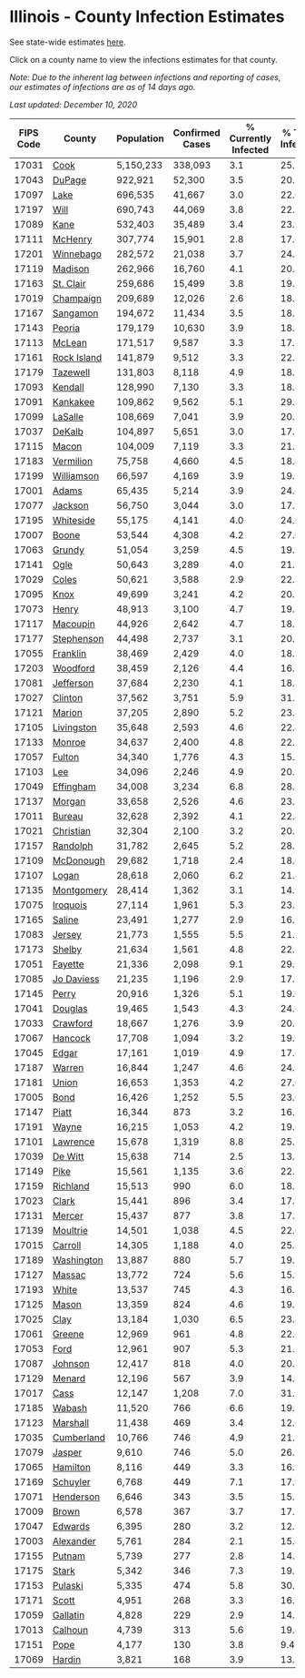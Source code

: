 # Illinois - County Infection Estimates

See state-wide estimates [here](/infections/us-il).

Click on a county name to view the infections estimates for that county.

*Note: Due to the inherent lag between infections and reporting of cases, our estimates of infections are as of 14 days ago.*

*Last updated: December 10, 2020*

|   FIPS Code |                     County |   Population |   Confirmed Cases |   % Currently Infected |   % Total Infected |
|-------------|----------------------------|--------------|-------------------|------------------------|--------------------|
|       17031 |               [Cook](cook) |    5,150,233 |           338,093 |                    3.1 |               25.7 |
|       17043 |           [DuPage](dupage) |      922,921 |            52,300 |                    3.5 |               20.1 |
|       17097 |               [Lake](lake) |      696,535 |            41,667 |                    3.0 |               22.6 |
|       17197 |               [Will](will) |      690,743 |            44,069 |                    3.8 |               22.5 |
|       17089 |               [Kane](kane) |      532,403 |            35,489 |                    3.4 |               23.9 |
|       17111 |         [McHenry](mchenry) |      307,774 |            15,901 |                    2.8 |               17.6 |
|       17201 |     [Winnebago](winnebago) |      282,572 |            21,038 |                    3.7 |               24.8 |
|       17119 |         [Madison](madison) |      262,966 |            16,760 |                    4.1 |               20.1 |
|       17163 |     [St. Clair](st.-clair) |      259,686 |            15,499 |                    3.8 |               19.5 |
|       17019 |     [Champaign](champaign) |      209,689 |            12,026 |                    2.6 |               18.3 |
|       17167 |       [Sangamon](sangamon) |      194,672 |            11,434 |                    3.5 |               18.5 |
|       17143 |           [Peoria](peoria) |      179,179 |            10,630 |                    3.9 |               18.3 |
|       17113 |           [McLean](mclean) |      171,517 |             9,587 |                    3.3 |               17.5 |
|       17161 | [Rock Island](rock-island) |      141,879 |             9,512 |                    3.3 |               22.3 |
|       17179 |       [Tazewell](tazewell) |      131,803 |             8,118 |                    4.9 |               18.7 |
|       17093 |         [Kendall](kendall) |      128,990 |             7,130 |                    3.3 |               18.8 |
|       17091 |       [Kankakee](kankakee) |      109,862 |             9,562 |                    5.1 |               29.8 |
|       17099 |         [LaSalle](lasalle) |      108,669 |             7,041 |                    3.9 |               20.1 |
|       17037 |           [DeKalb](dekalb) |      104,897 |             5,651 |                    3.0 |               17.5 |
|       17115 |             [Macon](macon) |      104,009 |             7,119 |                    3.3 |               21.7 |
|       17183 |     [Vermilion](vermilion) |       75,758 |             4,660 |                    4.5 |               18.4 |
|       17199 |   [Williamson](williamson) |       66,597 |             4,169 |                    3.9 |               19.2 |
|       17001 |             [Adams](adams) |       65,435 |             5,214 |                    3.9 |               24.6 |
|       17077 |         [Jackson](jackson) |       56,750 |             3,044 |                    3.0 |               17.9 |
|       17195 |     [Whiteside](whiteside) |       55,175 |             4,141 |                    4.0 |               24.0 |
|       17007 |             [Boone](boone) |       53,544 |             4,308 |                    4.2 |               27.0 |
|       17063 |           [Grundy](grundy) |       51,054 |             3,259 |                    4.5 |               19.9 |
|       17141 |               [Ogle](ogle) |       50,643 |             3,289 |                    4.0 |               21.2 |
|       17029 |             [Coles](coles) |       50,621 |             3,588 |                    2.9 |               22.5 |
|       17095 |               [Knox](knox) |       49,699 |             3,241 |                    4.2 |               20.2 |
|       17073 |             [Henry](henry) |       48,913 |             3,100 |                    4.7 |               19.8 |
|       17117 |       [Macoupin](macoupin) |       44,926 |             2,642 |                    4.7 |               18.1 |
|       17177 |   [Stephenson](stephenson) |       44,498 |             2,737 |                    3.1 |               20.1 |
|       17055 |       [Franklin](franklin) |       38,469 |             2,429 |                    4.0 |               18.9 |
|       17203 |       [Woodford](woodford) |       38,459 |             2,126 |                    4.4 |               16.8 |
|       17081 |     [Jefferson](jefferson) |       37,684 |             2,230 |                    4.1 |               18.8 |
|       17027 |         [Clinton](clinton) |       37,562 |             3,751 |                    5.9 |               31.9 |
|       17121 |           [Marion](marion) |       37,205 |             2,890 |                    5.2 |               23.8 |
|       17105 |   [Livingston](livingston) |       35,648 |             2,593 |                    4.6 |               22.4 |
|       17133 |           [Monroe](monroe) |       34,637 |             2,400 |                    4.8 |               22.2 |
|       17057 |           [Fulton](fulton) |       34,340 |             1,776 |                    4.3 |               15.5 |
|       17103 |                 [Lee](lee) |       34,096 |             2,246 |                    4.9 |               20.9 |
|       17049 |     [Effingham](effingham) |       34,008 |             3,234 |                    6.8 |               28.8 |
|       17137 |           [Morgan](morgan) |       33,658 |             2,526 |                    4.6 |               23.2 |
|       17011 |           [Bureau](bureau) |       32,628 |             2,392 |                    4.1 |               22.4 |
|       17021 |     [Christian](christian) |       32,304 |             2,100 |                    3.2 |               20.2 |
|       17157 |       [Randolph](randolph) |       31,782 |             2,645 |                    5.2 |               28.1 |
|       17109 |     [McDonough](mcdonough) |       29,682 |             1,718 |                    2.4 |               18.6 |
|       17107 |             [Logan](logan) |       28,618 |             2,060 |                    6.2 |               21.8 |
|       17135 |   [Montgomery](montgomery) |       28,414 |             1,362 |                    3.1 |               14.9 |
|       17075 |       [Iroquois](iroquois) |       27,114 |             1,961 |                    5.3 |               23.7 |
|       17165 |           [Saline](saline) |       23,491 |             1,277 |                    2.9 |               16.3 |
|       17083 |           [Jersey](jersey) |       21,773 |             1,555 |                    5.5 |               21.7 |
|       17173 |           [Shelby](shelby) |       21,634 |             1,561 |                    4.8 |               22.2 |
|       17051 |         [Fayette](fayette) |       21,336 |             2,098 |                    9.1 |               29.9 |
|       17085 |   [Jo Daviess](jo-daviess) |       21,235 |             1,196 |                    2.9 |               17.8 |
|       17145 |             [Perry](perry) |       20,916 |             1,326 |                    5.1 |               19.6 |
|       17041 |         [Douglas](douglas) |       19,465 |             1,543 |                    4.3 |               24.6 |
|       17033 |       [Crawford](crawford) |       18,667 |             1,276 |                    3.9 |               20.5 |
|       17067 |         [Hancock](hancock) |       17,708 |             1,094 |                    3.2 |               19.0 |
|       17045 |             [Edgar](edgar) |       17,161 |             1,019 |                    4.9 |               17.6 |
|       17187 |           [Warren](warren) |       16,844 |             1,247 |                    4.6 |               24.8 |
|       17181 |             [Union](union) |       16,653 |             1,353 |                    4.2 |               27.0 |
|       17005 |               [Bond](bond) |       16,426 |             1,252 |                    5.5 |               23.0 |
|       17147 |             [Piatt](piatt) |       16,344 |               873 |                    3.2 |               16.8 |
|       17191 |             [Wayne](wayne) |       16,215 |             1,053 |                    4.2 |               19.6 |
|       17101 |       [Lawrence](lawrence) |       15,678 |             1,319 |                    8.8 |               25.1 |
|       17039 |         [De Witt](de-witt) |       15,638 |               714 |                    2.5 |               13.8 |
|       17149 |               [Pike](pike) |       15,561 |             1,135 |                    3.6 |               22.2 |
|       17159 |       [Richland](richland) |       15,513 |               990 |                    6.0 |               18.5 |
|       17023 |             [Clark](clark) |       15,441 |               896 |                    3.4 |               17.9 |
|       17131 |           [Mercer](mercer) |       15,437 |               877 |                    3.8 |               17.5 |
|       17139 |       [Moultrie](moultrie) |       14,501 |             1,038 |                    4.5 |               22.0 |
|       17015 |         [Carroll](carroll) |       14,305 |             1,188 |                    4.0 |               25.8 |
|       17189 |   [Washington](washington) |       13,887 |               880 |                    5.7 |               19.3 |
|       17127 |           [Massac](massac) |       13,772 |               724 |                    5.6 |               15.9 |
|       17193 |             [White](white) |       13,537 |               745 |                    4.3 |               16.3 |
|       17125 |             [Mason](mason) |       13,359 |               824 |                    4.6 |               19.1 |
|       17025 |               [Clay](clay) |       13,184 |             1,030 |                    6.5 |               23.4 |
|       17061 |           [Greene](greene) |       12,969 |               961 |                    4.8 |               22.8 |
|       17053 |               [Ford](ford) |       12,961 |               907 |                    5.3 |               21.7 |
|       17087 |         [Johnson](johnson) |       12,417 |               818 |                    4.0 |               20.3 |
|       17129 |           [Menard](menard) |       12,196 |               567 |                    3.9 |               14.5 |
|       17017 |               [Cass](cass) |       12,147 |             1,208 |                    7.0 |               31.3 |
|       17185 |           [Wabash](wabash) |       11,520 |               766 |                    6.6 |               19.2 |
|       17123 |       [Marshall](marshall) |       11,438 |               469 |                    3.4 |               12.6 |
|       17035 |   [Cumberland](cumberland) |       10,766 |               746 |                    4.9 |               21.3 |
|       17079 |           [Jasper](jasper) |        9,610 |               746 |                    5.0 |               26.1 |
|       17065 |       [Hamilton](hamilton) |        8,116 |               449 |                    3.3 |               16.9 |
|       17169 |       [Schuyler](schuyler) |        6,768 |               449 |                    7.1 |               17.9 |
|       17071 |     [Henderson](henderson) |        6,646 |               343 |                    3.5 |               15.8 |
|       17009 |             [Brown](brown) |        6,578 |               367 |                    3.7 |               17.1 |
|       17047 |         [Edwards](edwards) |        6,395 |               280 |                    3.2 |               12.9 |
|       17003 |     [Alexander](alexander) |        5,761 |               284 |                    2.1 |               15.6 |
|       17155 |           [Putnam](putnam) |        5,739 |               277 |                    2.8 |               14.5 |
|       17175 |             [Stark](stark) |        5,342 |               346 |                    7.3 |               19.1 |
|       17153 |         [Pulaski](pulaski) |        5,335 |               474 |                    5.8 |               30.5 |
|       17171 |             [Scott](scott) |        4,951 |               268 |                    3.3 |               16.7 |
|       17059 |       [Gallatin](gallatin) |        4,828 |               229 |                    2.9 |               14.7 |
|       17013 |         [Calhoun](calhoun) |        4,739 |               313 |                    5.6 |               19.6 |
|       17151 |               [Pope](pope) |        4,177 |               130 |                    3.8 |                9.4 |
|       17069 |           [Hardin](hardin) |        3,821 |               168 |                    3.9 |               13.7 |